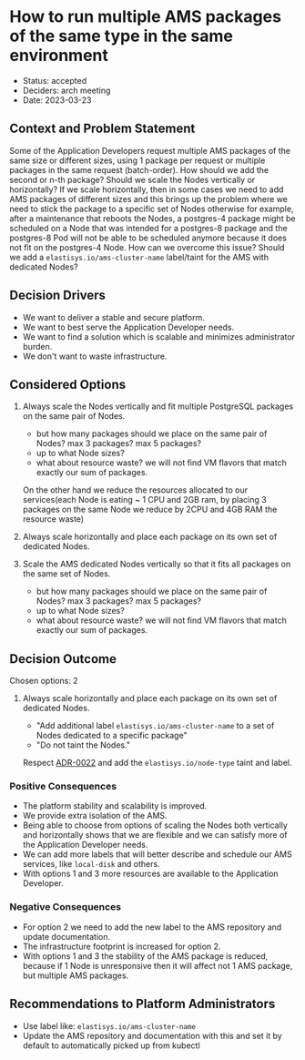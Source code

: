 # How to run multiple AMS packages of the same type in the same environment

- Status: accepted
- Deciders: arch meeting
- Date: 2023-03-23

## Context and Problem Statement

Some of the Application Developers request multiple AMS packages of the same size or different sizes, using 1 package per request or multiple packages in the same request (batch-order).
How should we add the second or n-th package? Should we scale the Nodes vertically or horizontally?
If we scale horizontally, then in some cases we need to add AMS packages of different sizes and this brings up the problem where we need to stick the package to a specific set of Nodes otherwise for example, after a maintenance that reboots the Nodes, a postgres-4 package might be scheduled on a Node that was intended for a postgres-8 package and the postgres-8 Pod will not be able to be scheduled anymore because it does not fit on the postgres-4 Node.
How can we overcome this issue? Should we add a `elastisys.io/ams-cluster-name` label/taint for the AMS with dedicated Nodes?

## Decision Drivers

- We want to deliver a stable and secure platform.
- We want to best serve the Application Developer needs.
- We want to find a solution which is scalable and minimizes administrator burden.
- We don't want to waste infrastructure.

## Considered Options

1. Always scale the Nodes vertically and fit multiple PostgreSQL packages on the same pair of Nodes.

    - but how many packages should we place on the same pair of Nodes? max 3 packages? max 5 packages?
    - up to what Node sizes?
    - what about resource waste? we will not find VM flavors that match exactly our sum of packages.

    On the other hand we reduce the resources allocated to our services(each Node is eating ~ 1 CPU and 2GB ram, by placing 3 packages on the same Node we reduce by 2CPU and 4GB RAM the resource waste)

1. Always scale horizontally and place each package on its own set of dedicated Nodes.

1. Scale the AMS dedicated Nodes vertically so that it fits all packages on the same set of Nodes.

    - but how many packages should we place on the same pair of Nodes? max 3 packages? max 5 packages?
    - up to what Node sizes?
    - what about resource waste? we will not find VM flavors that match exactly our sum of packages.

## Decision Outcome

Chosen options: 2

1. Always scale horizontally and place each package on its own set of dedicated Nodes.

    - "Add additional label `elastisys.io/ams-cluster-name` to a set of Nodes dedicated to a specific package"
    - "Do not taint the Nodes."

    Respect [ADR-0022](0022-use-dedicated-nodes-for-additional-services.md) and add the `elastisys.io/node-type` taint and label.

### Positive Consequences

- The platform stability and scalability is improved.
- We provide extra isolation of the AMS.
- Being able to choose from options of scaling the Nodes both vertically and horizontally shows that we are flexible and we can satisfy more of the Application Developer needs.
- We can add more labels that will better describe and schedule our AMS services, like `local-disk` and others.
- With options 1 and 3 more resources are available to the Application Developer.

### Negative Consequences

- For option 2 we need to add the new label to the AMS repository and update documentation.
- The infrastructure footprint is increased for option 2.
- With options 1 and 3 the stability of the AMS package is reduced, because if 1 Node is unresponsive then it will affect not 1 AMS package, but multiple AMS packages.

## Recommendations to Platform Administrators

- Use label like: `elastisys.io/ams-cluster-name`
- Update the AMS repository and documentation with this and set it by default to automatically picked up from kubectl
